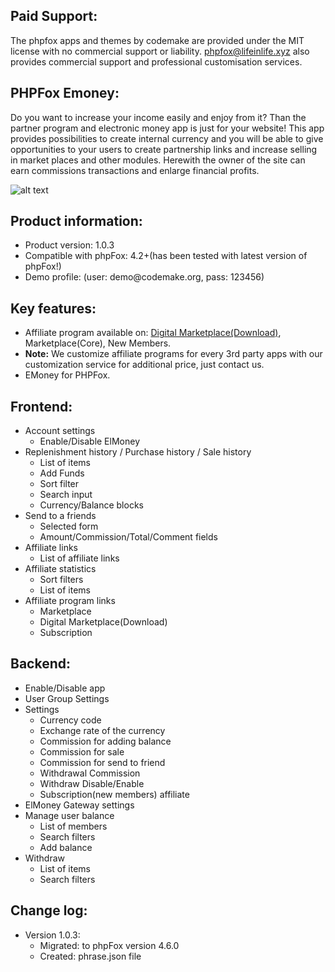 <h2>Paid Support:</h2>       
<p>The phpfox apps and themes by codemake are provided under the MIT license with no commercial support or liability. 
<a href="mailto:phpfox@lifeinlife.xyz">phpfox@lifeinlife.xyz</a> also provides commercial support and professional customisation services.</p>

<h2>PHPFox Emoney:</h2>

Do you want to increase your income easily and enjoy from it? Than the partner program and electronic money app is just for your website! This app provides possibilities to create internal currency and you will be able to give opportunities to your users to create partnership links and increase selling in market places and other modules. Herewith the owner of the site can earn commissions transactions and enlarge financial profits.


![alt text](https://d2h79mkp7etn4r.cloudfront.net/screenshots/2017/04/8838d17345edf350326db9959a465eae.png)

<h2>Product information:</h2>
<ul>
 	<li>Product version: 1.0.3</li>
 	<li>Compatible with phpFox: 4.2+(has been tested with latest version of phpFox!)</li>
 	<li>Demo profile: (user: demo@codemake.org, pass: 123456)</li>
</ul>
<h2>Key features:</h2>
<ul>
 	<li>Affiliate program available on: <a href="//store.phpfox.com/product/1773/digital-marketplace-download-codemake" target="_blank" rel="noopener">Digital Marketplace(Download)</a>, Marketplace(Core), New Members.</li>
 	<li><strong>Note:</strong> We customize affiliate programs for every 3rd party apps with our customization service for additional price, just contact us.</li>
 	<li>EMoney for PHPFox.</li>
</ul>
<h2>Frontend:</h2>
<ul>
 	<li>Account settings
<ul>
 	<li>Enable/Disable ElMoney</li>
</ul>
</li>
 	<li>Replenishment history / Purchase history / Sale history
<ul>
 	<li>List of items</li>
 	<li>Add Funds</li>
 	<li>Sort filter</li>
 	<li>Search input</li>
 	<li>Currency/Balance blocks</li>
</ul>
</li>
 	<li>Send to a friends
<ul>
 	<li>Selected form</li>
 	<li>Amount/Commission/Total/Comment fields</li>
</ul>
</li>
 	<li>Affiliate links
<ul>
 	<li>List of affiliate links</li>
</ul>
</li>
 	<li>Affiliate statistics
<ul>
 	<li>Sort filters</li>
 	<li>List of items</li>
</ul>
</li>
 	<li>Affiliate program links
<ul>
 	<li>Marketplace</li>
 	<li>Digital Marketplace(Download)</li>
 	<li>Subscription</li>
</ul>
</li>
</ul>
<h2>Backend:</h2>
<ul>
 	<li>Enable/Disable app</li>
 	<li>User Group Settings</li>
 	<li>Settings
<ul>
 	<li>Currency code</li>
 	<li>Exchange rate of the currency</li>
 	<li>Commission for adding balance</li>
 	<li>Commission for sale</li>
 	<li>Commission for send to friend</li>
 	<li>Withdrawal Commission</li>
 	<li>Withdraw Disable/Enable</li>
 	<li>Subscription(new members) affiliate</li>
</ul>
</li>
 	<li>ElMoney Gateway settings</li>
 	<li>Manage user balance
<ul>
 	<li>List of members</li>
 	<li>Search filters</li>
 	<li>Add balance</li>
</ul>
</li>
 	<li>Withdraw
<ul>
 	<li>List of items</li>
 	<li>Search filters</li>
</ul>
</li>
</ul>
<h2>Change log:</h2>
<ul>
 	<li>Version 1.0.3:
<ul>
 	<li>Migrated: to phpFox version 4.6.0</li>
 	<li>Created: phrase.json file</li>
</ul>
</li>
</ul>
